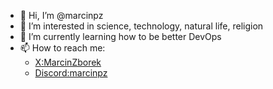- 👋 Hi, I’m @marcinpz
- 👀 I’m interested in science, technology, natural life, religion 
- 🌱 I’m currently learning how to be better DevOps
- 📫 How to reach me:
  - [X:MarcinZborek](https://x.com/MarcinZborek)
  - [Discord:marcinpz](https://discordapp.com/users/marcinpz)

<!---
marcinpz/marcinpz is a ✨ special ✨ repository because its `README.md` (this file) appears on your GitHub profile.
You can click the Preview link to take a look at your changes.
--->

